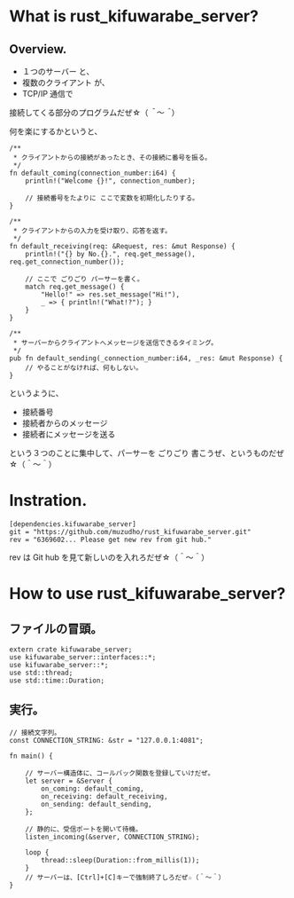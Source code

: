 # What is rust_kifuwarabe_server?

## Overview.

- １つのサーバー と、
- 複数のクライアント が、
- TCP/IP 通信で

接続してくる部分のプログラムだぜ☆（*＾～＾*）

何を楽にするかというと、

```
/**
 * クライアントからの接続があったとき、その接続に番号を振る。
 */
fn default_coming(connection_number:i64) {
    println!("Welcome {}!", connection_number);

    // 接続番号をたよりに ここで変数を初期化したりする。
}

/**
 * クライアントからの入力を受け取り、応答を返す。
 */
fn default_receiving(req: &Request, res: &mut Response) {
    println!("{} by No.{}.", req.get_message(), req.get_connection_number());

    // ここで ごりごり パーサーを書く。
    match req.get_message() {
        "Hello!" => res.set_message("Hi!"),
        _ => { println!("What!?"); }
    }
}

/**
 * サーバーからクライアントへメッセージを送信できるタイミング。
 */
pub fn default_sending(_connection_number:i64, _res: &mut Response) {
    // やることがなければ、何もしない。
}
```

というように、

- 接続番号
- 接続者からのメッセージ
- 接続者にメッセージを送る

という３つのことに集中して、パーサーを ごりごり 書こうぜ、というものだぜ☆（＾～＾）

# Instration.

```
[dependencies.kifuwarabe_server]
git = "https://github.com/muzudho/rust_kifuwarabe_server.git"
rev = "6369602... Please get new rev from git hub."
```

rev は Git hub を見て新しいのを入れろだぜ☆（＾～＾）

# How to use rust_kifuwarabe_server?

## ファイルの冒頭。

```
extern crate kifuwarabe_server;
use kifuwarabe_server::interfaces::*;
use kifuwarabe_server::*;
use std::thread;
use std::time::Duration;
```

## 実行。

```
// 接続文字列。
const CONNECTION_STRING: &str = "127.0.0.1:4081";

fn main() {

    // サーバー構造体に、コールバック関数を登録していけだぜ。
    let server = &Server {
        on_coming: default_coming,
        on_receiving: default_receiving,
        on_sending: default_sending,
    };

    // 静的に、受信ポートを開いて待機。
    listen_incoming(&server, CONNECTION_STRING);

    loop {
        thread::sleep(Duration::from_millis(1));
    }
    // サーバーは、[Ctrl]+[C]キーで強制終了しろだぜ☆（＾～＾）
}
```
